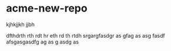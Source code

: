 # acme-new-repo
kjhkjjkh
jjbh

dfthdrth
rth
rdt
hr
eth
rd
th
rtdh
srgargfasdgr as gfag as asg fasdf
afsgasgasdfg
ag
as
g
asdg
as
